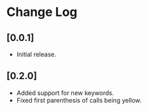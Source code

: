 # Change Log

## [0.0.1]

- Initial release.

## [0.2.0]

- Added support for new keywords.
- Fixed first parenthesis of calls being yellow.